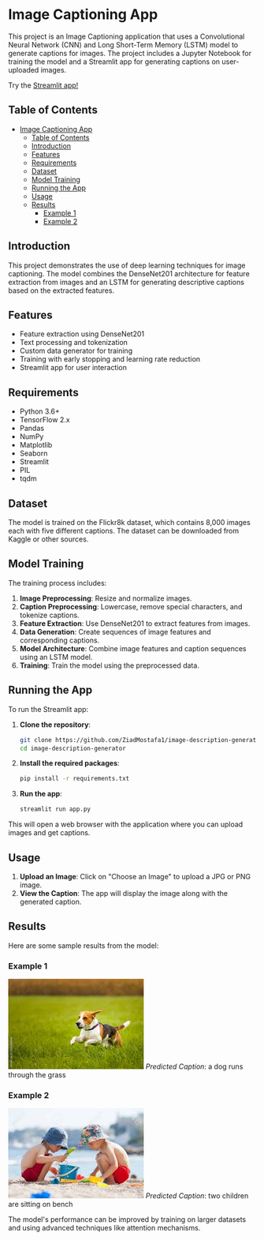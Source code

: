 ﻿# Image Captioning App

This project is an Image Captioning application that uses a Convolutional Neural Network (CNN) and Long Short-Term Memory (LSTM) model to generate captions for images. The project includes a Jupyter Notebook for training the model and a Streamlit app for generating captions on user-uploaded images.

Try the [Streamlit app!](https://ziadmostafa1-image-description-generator-app-ckk9lv.streamlit.app/)

## Table of Contents
- [Image Captioning App](#image-captioning-app)
  - [Table of Contents](#table-of-contents)
  - [Introduction](#introduction)
  - [Features](#features)
  - [Requirements](#requirements)
  - [Dataset](#dataset)
  - [Model Training](#model-training)
  - [Running the App](#running-the-app)
  - [Usage](#usage)
  - [Results](#results)
    - [Example 1](#example-1)
    - [Example 2](#example-2)

## Introduction
This project demonstrates the use of deep learning techniques for image captioning. The model combines the DenseNet201 architecture for feature extraction from images and an LSTM for generating descriptive captions based on the extracted features.

## Features
- Feature extraction using DenseNet201
- Text processing and tokenization
- Custom data generator for training
- Training with early stopping and learning rate reduction
- Streamlit app for user interaction

## Requirements
- Python 3.6+
- TensorFlow 2.x
- Pandas
- NumPy
- Matplotlib
- Seaborn
- Streamlit
- PIL
- tqdm

## Dataset
The model is trained on the Flickr8k dataset, which contains 8,000 images each with five different captions. The dataset can be downloaded from Kaggle or other sources.

## Model Training
The training process includes:
1. **Image Preprocessing**: Resize and normalize images.
2. **Caption Preprocessing**: Lowercase, remove special characters, and tokenize captions.
3. **Feature Extraction**: Use DenseNet201 to extract features from images.
4. **Data Generation**: Create sequences of image features and corresponding captions.
5. **Model Architecture**: Combine image features and caption sequences using an LSTM model.
6. **Training**: Train the model using the preprocessed data.

## Running the App
To run the Streamlit app:

1. **Clone the repository**:
    ```sh
    git clone https://github.com/ZiadMostafa1/image-description-generator.git
   cd image-description-generator
    ```

2. **Install the required packages**:
    ```sh
    pip install -r requirements.txt
    ```

2. **Run the app**:
    ```bash
    streamlit run app.py
    ```

This will open a web browser with the application where you can upload images and get captions.

## Usage
1. **Upload an Image**: Click on "Choose an Image" to upload a JPG or PNG image.
2. **View the Caption**: The app will display the image along with the generated caption.

## Results
Here are some sample results from the model:

### Example 1
![Example 1](example1.jpg)
*Predicted Caption*: a dog runs through the grass

### Example 2
![Example 2](example2.jpg)
*Predicted Caption*: two children are sitting on bench

The model's performance can be improved by training on larger datasets and using advanced techniques like attention mechanisms.

